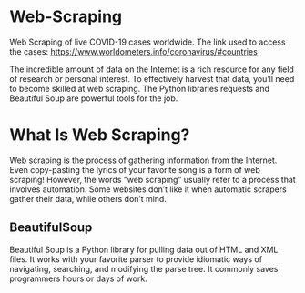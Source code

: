 # Web-Scraping
Web Scraping of live COVID-19 cases worldwide. The link used to access the cases: https://www.worldometers.info/coronavirus/#countries

The incredible amount of data on the Internet is a rich resource for any field of research or personal interest. To effectively harvest that data, you’ll need to become skilled at web scraping. The Python libraries requests and Beautiful Soup are powerful tools for the job. 

# What Is Web Scraping?

Web scraping is the process of gathering information from the Internet. Even copy-pasting the lyrics of your favorite song is a form of web scraping! However, the words “web scraping” usually refer to a process that involves automation. Some websites don’t like it when automatic scrapers gather their data, while others don’t mind.

## BeautifulSoup

Beautiful Soup is a Python library for pulling data out of HTML and XML files. It works with your favorite parser to provide idiomatic ways of navigating, searching, and modifying the parse tree. It commonly saves programmers hours or days of work.
